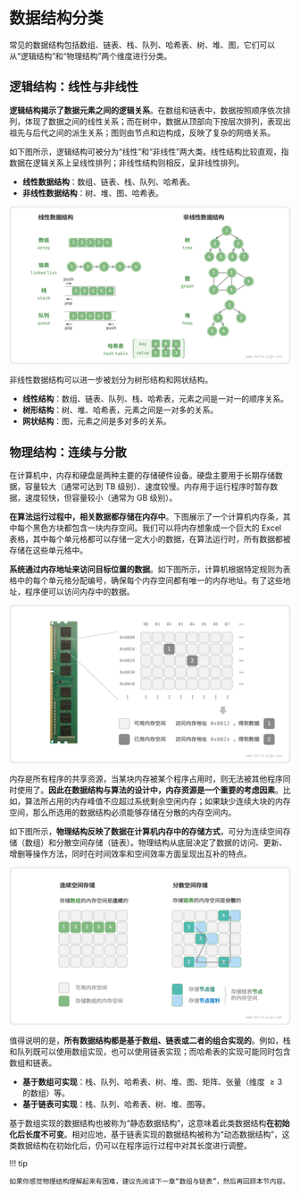 # 数据结构分类

常见的数据结构包括数组、链表、栈、队列、哈希表、树、堆、图，它们可以从“逻辑结构”和“物理结构”两个维度进行分类。

## 逻辑结构：线性与非线性

**逻辑结构揭示了数据元素之间的逻辑关系**。在数组和链表中，数据按照顺序依次排列，体现了数据之间的线性关系；而在树中，数据从顶部向下按层次排列，表现出祖先与后代之间的派生关系；图则由节点和边构成，反映了复杂的网络关系。

如下图所示，逻辑结构可被分为“线性”和“非线性”两大类。线性结构比较直观，指数据在逻辑关系上呈线性排列；非线性结构则相反，呈非线性排列。

- **线性数据结构**：数组、链表、栈、队列、哈希表。
- **非线性数据结构**：树、堆、图、哈希表。

![线性与非线性数据结构](classification_of_data_structure.assets/classification_logic_structure.png)

非线性数据结构可以进一步被划分为树形结构和网状结构。

- **线性结构**：数组、链表、队列、栈、哈希表，元素之间是一对一的顺序关系。
- **树形结构**：树、堆、哈希表，元素之间是一对多的关系。
- **网状结构**：图，元素之间是多对多的关系。

## 物理结构：连续与分散

在计算机中，内存和硬盘是两种主要的存储硬件设备。硬盘主要用于长期存储数据，容量较大（通常可达到 TB 级别）、速度较慢。内存用于运行程序时暂存数据，速度较快，但容量较小（通常为 GB 级别）。

**在算法运行过程中，相关数据都存储在内存中**。下图展示了一个计算机内存条，其中每个黑色方块都包含一块内存空间。我们可以将内存想象成一个巨大的 Excel 表格，其中每个单元格都可以存储一定大小的数据，在算法运行时，所有数据都被存储在这些单元格中。

**系统通过内存地址来访问目标位置的数据**。如下图所示，计算机根据特定规则为表格中的每个单元格分配编号，确保每个内存空间都有唯一的内存地址。有了这些地址，程序便可以访问内存中的数据。

![内存条、内存空间、内存地址](classification_of_data_structure.assets/computer_memory_location.png)

内存是所有程序的共享资源，当某块内存被某个程序占用时，则无法被其他程序同时使用了。**因此在数据结构与算法的设计中，内存资源是一个重要的考虑因素**。比如，算法所占用的内存峰值不应超过系统剩余空闲内存；如果缺少连续大块的内存空间，那么所选用的数据结构必须能够存储在分散的内存空间内。

如下图所示，**物理结构反映了数据在计算机内存中的存储方式**，可分为连续空间存储（数组）和分散空间存储（链表）。物理结构从底层决定了数据的访问、更新、增删等操作方法，同时在时间效率和空间效率方面呈现出互补的特点。

![连续空间存储与分散空间存储](classification_of_data_structure.assets/classification_phisical_structure.png)

值得说明的是，**所有数据结构都是基于数组、链表或二者的组合实现的**。例如，栈和队列既可以使用数组实现，也可以使用链表实现；而哈希表的实现可能同时包含数组和链表。

- **基于数组可实现**：栈、队列、哈希表、树、堆、图、矩阵、张量（维度 $\geq 3$ 的数组）等。
- **基于链表可实现**：栈、队列、哈希表、树、堆、图等。

基于数组实现的数据结构也被称为“静态数据结构”，这意味着此类数据结构**在初始化后长度不可变**。相对应地，基于链表实现的数据结构被称为“动态数据结构”，这类数据结构在初始化后，仍可以在程序运行过程中对其长度进行调整。

!!! tip

    如果你感觉物理结构理解起来有困难，建议先阅读下一章“数组与链表”，然后再回顾本节内容。
